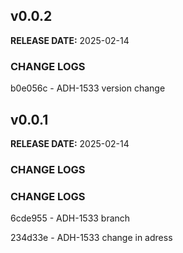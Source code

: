 ## v0.0.2

**RELEASE DATE:** 2025-02-14

### CHANGE LOGS
b0e056c - ADH-1533 version change

## v0.0.1

**RELEASE DATE:** 2025-02-14

### CHANGE LOGS
### CHANGE LOGS
6cde955 - ADH-1533 branch

234d33e - ADH-1533 change in adress
